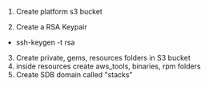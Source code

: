1. Create platform s3 bucket

2. Create a RSA Keypair
 - ssh-keygen -t rsa

3. Create private, gems, resources folders in S3 bucket
4. inside resources create aws_tools, binaries, rpm folders
5. Create SDB domain called "stacks"
